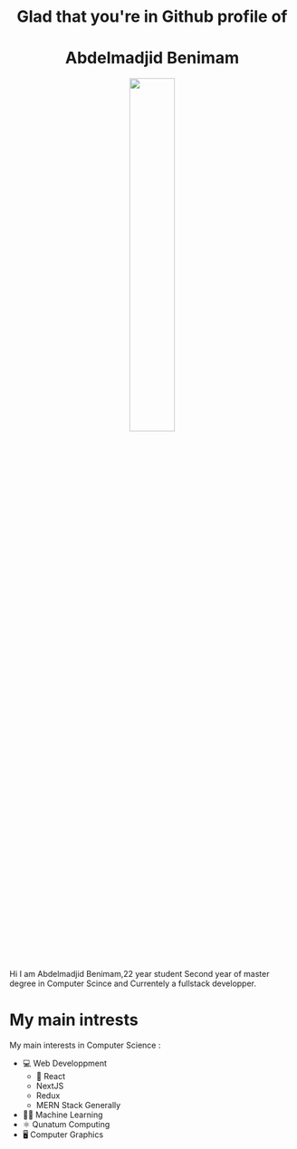 <h1 align="center">Glad that you're in Github profile of<h1>
  <h1 align="center">Abdelmadjid Benimam</h1> 

 <div>
   <div>
      <p align="center" >
        <img align="center" src="https://i.imgur.com/5WA8Hau.png" width="40%" height="40%"/>
      </p>
     </div>
   <div>
     Hi I am Abdelmadjid Benimam,22 year student Second year of master degree in Computer Scince and Currentely a fullstack developper.
    </div>
 </div>
  

 


# My main intrests
My main interests in Computer Science : 
- 💻 Web Developpment
    -  React
    - NextJS
    - Redux
    - MERN Stack Generally
- 👩‍💻 Machine Learning
- ⚛ Qunatum Computing
- 🖥 Computer Graphics
